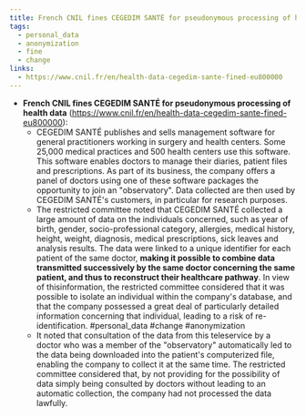 ```yaml
---
title: French CNIL fines CEGEDIM SANTÉ for pseudonymous processing of health data
tags:
  - personal_data
  - anonymization
  - fine
  - change
links:
  - https://www.cnil.fr/en/health-data-cegedim-sante-fined-eu800000
---
```

- **French CNIL fines CEGEDIM SANTÉ for pseudonymous processing of health data** (https://www.cnil.fr/en/health-data-cegedim-sante-fined-eu800000):
  - CEGEDIM SANTÉ publishes and sells management software for general practitioners working in surgery and health centers. Some 25,000 medical practices and 500 health centers use this software. This software enables doctors to manage their diaries, patient files and prescriptions. As part of its business, the company offers a panel of doctors using one of these software packages the opportunity to join an "observatory". Data collected are then used by CEGEDIM SANTÉ's customers, in particular for research purposes.
  - The restricted committee noted that CEGEDIM SANTÉ collected a large amount of data on the individuals concerned, such as year of birth, gender, socio-professional category, allergies, medical history, height, weight, diagnosis, medical prescriptions, sick leaves and analysis results. The data were linked to a unique identifier for each patient of the same doctor, **making it possible to combine data transmitted successively by the same doctor concerning the same patient, and thus to reconstruct their healthcare pathway**. In view of thisinformation, the restricted committee considered that it was possible to isolate an individual within the company's database, and that the company possessed a great deal of particularly detailed information concerning that individual, leading to a risk of re-identification.  #personal_data #change #anonymization
  - It noted that consultation of the data from this teleservice by a doctor who was a member of the "observatory" automatically led to the data being downloaded into the patient's computerized file, enabling the company to collect it at the same time. The restricted committee considered that, by not providing for the possibility of data simply being consulted by doctors without leading to an automatic collection, the company had not processed the data lawfully.